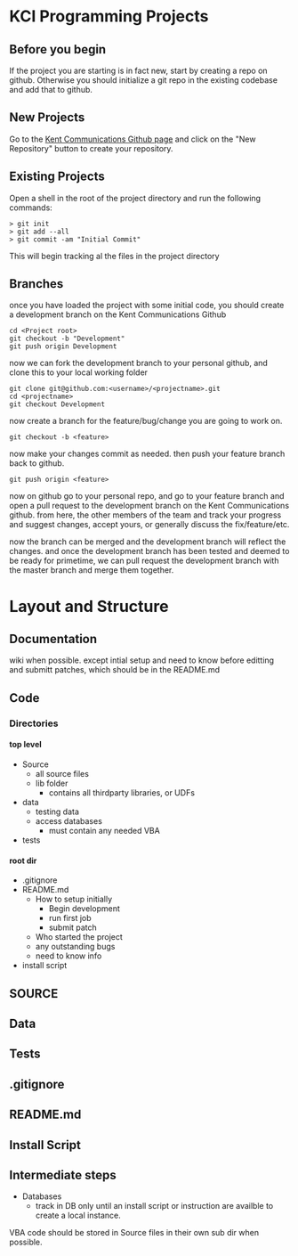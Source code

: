 KCI Programming Projects
========================

Before you begin
----------------

If the project you are starting is in fact new, start by creating a repo on github. Otherwise you should initialize a git repo in the existing codebase and add that to github.

New Projects
------------

Go to the [Kent Communications Github page](http://github.com/KentCommunications/) and click on the "New Repository" button to create your repository.      

Existing Projects
-----------------

Open a shell in the root of the project directory and run the following commands:

    > git init     
    > git add --all
    > git commit -am "Initial Commit"

This will begin tracking al the files in the project directory 

Branches
--------

once you have loaded the project with some initial code, you should create a development branch on the Kent Communications Github

    cd <Project root>
    git checkout -b "Development"
    git push origin Development

now we can fork the development branch to your personal github, and clone this to your local working folder

    git clone git@github.com:<username>/<projectname>.git
    cd <projectname>
    git checkout Development

now create a branch for the feature/bug/change you are going to work on.

    git checkout -b <feature>

now make your changes commit as needed. then push your feature branch back to github.

    git push origin <feature>

now on github go to your personal repo, and go to your feature branch and open a pull request to the development branch on the Kent Communications github. from here, the other members of the team and track your progress and suggest changes, accept yours, or generally discuss the fix/feature/etc.

now the branch can be merged and the development branch will reflect the changes. and once the development branch has been tested and deemed to be ready for primetime, we can pull request the development branch with the master branch and merge them together.


Layout and Structure
====================

Documentation
-------------

wiki when possible. except intial setup and need to know before editting and submitt patches, which should be in the README.md

Code
----

### Directories

#### top level 

* Source
  * all source files
  * lib folder 
    * contains all thirdparty libraries, or UDFs
* data
  * testing data
  * access databases
    * must contain any needed VBA
* tests

#### root dir

* .gitignore
* README.md
  * How to setup initially
    * Begin development
    * run first job
    * submit patch
  * Who started the project
  * any outstanding bugs
  * need to know info
* install script

SOURCE
-----


Data
----


Tests
-----


.gitignore
----------

README.md
---------

Install Script
--------------



Intermediate steps
------------------

- Databases
  - track in DB
only until an install script or instruction are availble to create a local instance.

VBA code should be stored in Source files in their own sub dir when possible.
